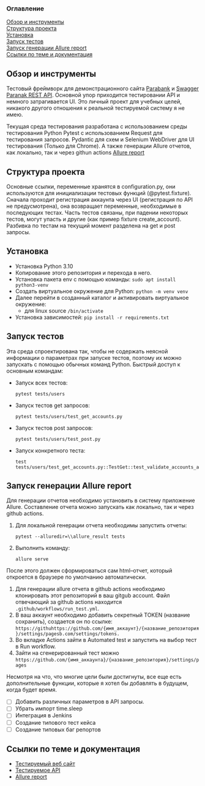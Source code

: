 
### Оглавление
[Обзор и инструменты](#обзор-и-инструменты) <br>
[Структура проекта](#структура-проекта) <br>
[Установка](#установка) <br>
[Запуск тестов](#запуск-тестов) <br>
[Запуск генерации Allure report](#запуск-генерации-allure-report) <br>
[Ссылки по теме и документация](#ссылки-по-теме-и-документация) <br>
<a name="link"></a>
## Обзор и инструменты
Тестовый фреймворк для демонстрационного сайта [Parabank](https://parabank.parasoft.com/parabank/admin.htm) и [Swagger Paranak REST API](https://parabank.parasoft.com/parabank/api-docs/index.html). Основной упор приходится тестировании API и немного затрагивается UI. Это личный проект для учебных целей, никакого другого отношения к реальной тестируемой систему я не имею.

Текущая среда тестирования разработана с использованием среды тестирования Python Pytest с использованием Request для тестирования запросов. Pydantic для схем и Selenium WebDriver для UI тестирования (Только для Chrome). А также генерации Allure отчетов, как локально, так и через githun actions [Allure report](https://harhaly.github.io/parabank-tests/)
<a name="link"></a>
## Структура проекта
Основные ссылки, переменные хранятся в configuration.py, они используются для инициализации тестовых функций (@pytest.fixture). Сначала проходит регистрация аккаунта через UI (регистрация по API не предусмотрена), она возвращает переменные, необходимые в последующих тестах. Часть тестов связаны, при падении некоторых тестов, могут упасть и другие (как пример fixture create_account). Разбивка по тестам на текущий момент разделена на get и post запросы. 
<a name="link"></a>
## Установка
- Установка Python 3.10
- Копирование этого репозитория и перехода в него.
- Установка пакета env с помощью команды:
`sudo apt install python3-venv` 
- Создать виртуальное окружение для Python:
`python -m venv venv`
- Далее перейти в созданный каталог и активировать виртуальное окружение:
	- для linux source `/bin/activate`
- Установка зависимостей:
`pip install -r requirements.txt`
<a name="link"></a>
## Запуск тестов
Эта среда спроектирована так, чтобы не содержать неясной информации о параметрах при запуске тестов, поэтому их можно запускать с помощью обычных команд Python. Быстрый доступ к основным командам:
- Запуск всех тестов: 
	```
	pytest tests/users
	```
- Запуск тестов get запросов:
	```
	pytest tests/users/test_get_accounts.py
	``` 
- Запуск тестов post запросов:
	```
	pytest tests/users/test_post.py
	```
- Запуск конкретного теста:
	```	
	test tests/users/test_get_accounts.py::TestGet::test_validate_accounts_accounts_id
	```
<a name="link"></a>
## Запуск генерации Allure report
Для генерации отчетов необходимо установить в систему приложение Allure. Составление отчета можно запускать как локально, так и через github actions.

1. Для локальной генерации отчета необходимы запустить отчеты:
	```
	pytest --alluredir=\\allure_result tests
	```
2. Выполнить команду:
	```
	allure serve 
	```
После этого должен сформироваться сам html–отчет, который откроется в браузере по умолчанию автоматически.

1. Для генерации allure отчета в github actions необходимо клонировать этот репозиторий в ваш gitgub account. Файл отвечающий за  github actions находится `.github/workflows/run_test.yml`.
2. В ваш аккаунт необходимо добавить секретный TOKEN (название сохранить), создается он по ссылке:
`https://githuhttps://github.com/{имя_аккаунт}/{название_репозитория}/settings/pagesb.com/settings/tokens.`
3. Во вкладке Actions зайти в Automated test и запустить на выбор тест в Run workflow. 
4. Зайти на сгенерированный тест можно
`https://github.com/{имя_аккаунта}/{название_репозитория}/settings/pages`

Несмотря на что, что многие цели были достигнуты, все еще есть дополнительные функции, которые я хотел бы добавлять в будущем, когда будет время.  
- [ ] Добавить различных параметров в API запросы.
- [ ] Убрать импорт time.sleep
- [ ] Интеграция в Jenkins
- [ ] Создание типового тест кейса
- [ ] Создание типовых баг репортов
<a name="link"></a>
## Ссылки по теме и документация
* [Тестируемый веб сайт](https://parabank.parasoft.com/parabank/admin.htm)
* [Тестируемое API](https://parabank.parasoft.com/parabank/api-docs/index.html)
* [Allure report](https://harhaly.github.io/parabank-tests/)

